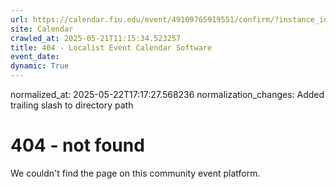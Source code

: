 ```yaml
---
url: https://calendar.fiu.edu/event/49109765919551/confirm/?instance_id=49109765950291&return=https%3A%2F%2Fcalendar.fiu.edu%2Fthefrost
site: Calendar
crawled_at: 2025-05-21T11:15:34.523257
title: 404 - Localist Event Calendar Software
event_date: 
dynamic: True
---
```

normalized_at: 2025-05-22T17:17:27.568236
normalization_changes: Added trailing slash to directory path

# 404 - not found
We couldn't find the page on this community event platform.
